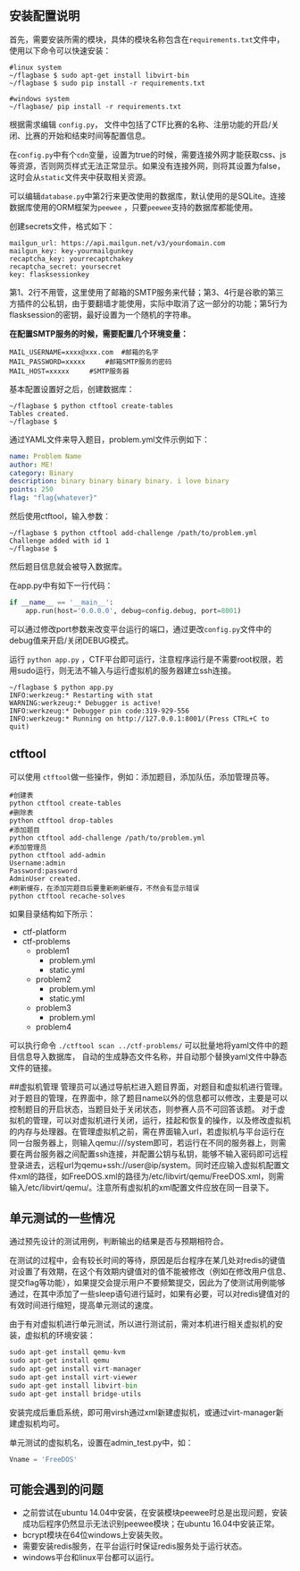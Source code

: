 ## 安装配置说明
首先，需要安装所需的模块，具体的模块名称包含在`requirements.txt`文件中，使用以下命令可以快速安装：

```
#linux system
~/flagbase $ sudo apt-get install libvirt-bin
~/flagbase $ sudo pip install -r requirements.txt

#windows system
~/flagbase/ pip install -r requirements.txt
```

根据需求编辑 `config.py`， 文件中包括了CTF比赛的名称、注册功能的开启/关闭、比赛的开始和结束时间等配置信息。

在`config.py`中有个`cdn`变量，设置为true的时候，需要连接外网才能获取css、js等资源，否则网页样式无法正常显示。如果没有连接外网，则将其设置为false，这时会从`static`文件夹中获取相关资源。

可以编辑`database.py`中第2行来更改使用的数据库，默认使用的是SQLite。连接数据库使用的ORM框架为`peewee` ，只要`peewee`支持的数据库都能使用。

创建secrets文件，格式如下：

```
mailgun_url: https://api.mailgun.net/v3/yourdomain.com
mailgun_key: key-yourmailgunkey
recaptcha_key: yourrecaptchakey
recaptcha_secret: yoursecret
key: flasksessionkey
```

第1、2行不用管，这里使用了邮箱的SMTP服务来代替；第3、4行是谷歌的第三方插件的公私钥，由于要翻墙才能使用，实际中取消了这一部分的功能；第5行为flasksession的密钥，最好设置为一个随机的字符串。

**在配置SMTP服务的时候，需要配置几个环境变量：**

```
MAIL_USERNAME=xxxx@xxx.com  #邮箱的名字
MAIL_PASSWORD=xxxxx     #邮箱SMTP服务的密码
MAIL_HOST=xxxxx     #SMTP服务器
```



基本配置设置好之后，创建数据库：

```
~/flagbase $ python ctftool create-tables
Tables created.
~/flagbase $
```

通过YAML文件来导入题目，problem.yml文件示例如下：

```yml
name: Problem Name
author: ME!
category: Binary
description: binary binary binary binary. i love binary
points: 250
flag: "flag{whatever}"
```

然后使用ctftool，输入参数：

```
~/flagbase $ python ctftool add-challenge /path/to/problem.yml
Challenge added with id 1
~/flagbase $
```

 然后题目信息就会被导入数据库。

在app.py中有如下一行代码：

```python
if __name__ == '__main__':
    app.run(host='0.0.0.0', debug=config.debug, port=8001)
```

可以通过修改port参数来改变平台运行的端口，通过更改`config.py`文件中的debug值来开启/关闭DEBUG模式。

运行 `python app.py` ，CTF平台即可运行，注意程序运行是不需要root权限，若用sudo运行，则无法不输入与运行虚拟机的服务器建立ssh连接。 

```
~/flagbase $ python app.py
INFO:werkzeug:* Restarting with stat
WARNING:werkzeug:* Debugger is active!
INFO:werkzeug:* Debugger pin code:319-929-556
INFO:werkzeug:* Running on http://127.0.0.1:8001/(Press CTRL+C to quit)
```



## ctftool

可以使用 `ctftool`做一些操作，例如：添加题目，添加队伍，添加管理员等。 

```
#创建表
python ctftool create-tables
#删除表
python ctftool drop-tables
#添加题目
python ctftool add-challenge /path/to/problem.yml
#添加管理员
python ctftool add-admin
Username:admin
Password:password
AdminUser created.
#刷新缓存，在添加完题目后要重新刷新缓存，不然会有显示错误
python ctftool recache-solves
```

如果目录结构如下所示：

- ctf-platform
- ctf-problems
    - problem1
        - problem.yml
        - static.yml
    - problem2
        - problem.yml
        - static.yml
    - problem3
        - problem.yml
    - problem4

可以执行命令 `./ctftool scan ../ctf-problems/` 可以批量地将yaml文件中的题目信息导入数据库， 自动的生成静态文件名称，并自动那个替换yaml文件中静态文件的链接。




##虚拟机管理
管理员可以通过导航栏进入题目界面，对题目和虚拟机进行管理。
对于题目的管理，在界面中，除了题目name以外的信息都可以修改，主要是可以控制题目的开启状态，当题目处于关闭状态，则参赛人员不可回答该题。
对于虚拟机的管理，可以对虚拟机进行关闭，运行，挂起和恢复的操作，以及修改虚拟机的内存与处理器。在管理虚拟机之前，需在界面输入url，若虚拟机与平台运行在同一台服务器上，则输入qemu:///system即可，若运行在不同的服务器上，则需要在两台服务器之间配置ssh连接，并配置公钥与私钥，能够不输入密码即可远程登录进去，远程url为qemu+ssh://user@ip/system。同时还应输入虚拟机配置文件xml的路径，如FreeDOS.xml的路径为/etc/libvirt/qemu/FreeDOS.xml，则需输入/etc/libvirt/qemu/。注意所有虚拟机的xml配置文件应放在同一目录下。

## 单元测试的一些情况

通过预先设计的测试用例，判断输出的结果是否与预期相符合。

在测试的过程中，会有较长时间的等待，原因是后台程序在某几处对redis的键值对设置了有效期，在这个有效期内键值对的值不能被修改（例如在修改用户信息、提交flag等功能），如果提交会提示用户不要频繁提交，因此为了使测试用例能够通过，在其中添加了一些sleep语句进行延时，如果有必要，可以对redis键值对的有效时间进行缩短，提高单元测试的速度。

由于有对虚拟机进行单元测试，所以进行测试前，需对本机进行相关虚拟机的安装，虚拟机的环境安装：

```python
sudo apt-get install qemu-kvm
sudo apt-get install qemu
sudo apt-get install virt-manager
sudo apt-get install virt-viewer 
sudo apt-get install libvirt-bin 
sudo apt-get install bridge-utils
```

安装完成后重启系统，即可用virsh通过xml新建虚拟机，或通过virt-manager新建虚拟机均可。

单元测试的虚拟机名，设置在admin_test.py中，如：
```python
Vname = 'FreeDOS'
```



## 可能会遇到的问题

* 之前尝试在ubuntu 14.04中安装，在安装模块peewee时总是出现问题，安装成功后程序仍然显示无法识别peewee模块；在ubuntu 16.04中安装正常。
* bcrypt模块在64位windows上安装失败。
* 需要安装redis服务，在平台运行时保证redis服务处于运行状态。
* windows平台和linux平台都可以运行。